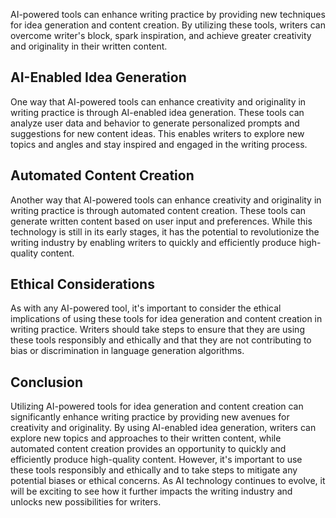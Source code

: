 
AI-powered tools can enhance writing practice by providing new techniques for idea generation and content creation. By utilizing these tools, writers can overcome writer's block, spark inspiration, and achieve greater creativity and originality in their written content.

AI-Enabled Idea Generation
--------------------------

One way that AI-powered tools can enhance creativity and originality in writing practice is through AI-enabled idea generation. These tools can analyze user data and behavior to generate personalized prompts and suggestions for new content ideas. This enables writers to explore new topics and angles and stay inspired and engaged in the writing process.

Automated Content Creation
--------------------------

Another way that AI-powered tools can enhance creativity and originality in writing practice is through automated content creation. These tools can generate written content based on user input and preferences. While this technology is still in its early stages, it has the potential to revolutionize the writing industry by enabling writers to quickly and efficiently produce high-quality content.

Ethical Considerations
----------------------

As with any AI-powered tool, it's important to consider the ethical implications of using these tools for idea generation and content creation in writing practice. Writers should take steps to ensure that they are using these tools responsibly and ethically and that they are not contributing to bias or discrimination in language generation algorithms.

Conclusion
----------

Utilizing AI-powered tools for idea generation and content creation can significantly enhance writing practice by providing new avenues for creativity and originality. By using AI-enabled idea generation, writers can explore new topics and approaches to their written content, while automated content creation provides an opportunity to quickly and efficiently produce high-quality content. However, it's important to use these tools responsibly and ethically and to take steps to mitigate any potential biases or ethical concerns. As AI technology continues to evolve, it will be exciting to see how it further impacts the writing industry and unlocks new possibilities for writers.
